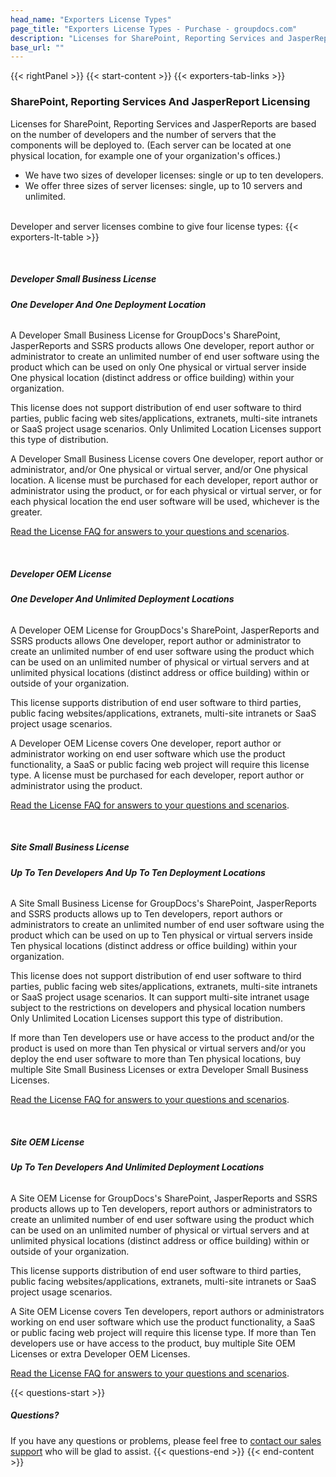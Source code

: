 ```yaml
---
head_name: "Exporters License Types"
page_title: "Exporters License Types - Purchase - groupdocs.com"
description: "Licenses for SharePoint, Reporting Services and JasperReports are based on the number of developers and the number of servers that the components will be deployed to."
base_url: ""
---
```

{{< rightPanel >}}
{{< start-content >}}
{{< exporters-tab-links >}}
### SharePoint, Reporting Services And JasperReport Licensing
Licenses for SharePoint, Reporting Services and JasperReports are based on the number of developers and the number of servers that the components will be deployed to. (Each server can be located at one physical location, for example one of your organization's offices.)

* We have two sizes of developer licenses: single or up to ten developers.
* We offer three sizes of server licenses: single, up to 10 servers and unlimited.

&nbsp;  
Developer and server licenses combine to give four license types:
{{< exporters-lt-table >}}  

&nbsp;  
##### **Developer Small Business License**
###### **One Developer And One Deployment Location**
A Developer Small Business License for GroupDocs's SharePoint, JasperReports and SSRS products allows One developer, report author or administrator to create an unlimited number of end user software using the product which can be used on only One physical or virtual server inside One physical location (distinct address or office building) within your organization.

This license does not support distribution of end user software to third parties, public facing web sites/applications, extranets, multi-site intranets or SaaS project usage scenarios. Only Unlimited Location Licenses support this type of distribution.

A Developer Small Business License covers One developer, report author or administrator, and/or One physical or virtual server, and/or One physical location. A license must be purchased for each developer, report author or administrator using the product, or for each physical or virtual server, or for each physical location the end user software will be used, whichever is the greater.  

[Read the License FAQ for answers to your questions and scenarios](/faqs/licensing).  

&nbsp;  
##### **Developer OEM License**
###### **One Developer And Unlimited Deployment Locations**
A Developer OEM License for GroupDocs's SharePoint, JasperReports and SSRS products allows One developer, report author or administrator to create an unlimited number of end user software using the product which can be used on an unlimited number of physical or virtual servers and at unlimited physical locations (distinct address or office building) within or outside of your organization.

This license supports distribution of end user software to third parties, public facing websites/applications, extranets, multi-site intranets or SaaS project usage scenarios.

A Developer OEM License covers One developer, report author or administrator working on end user software which use the product functionality, a SaaS or public facing web project will require this license type. A license must be purchased for each developer, report author or administrator using the product.  

[Read the License FAQ for answers to your questions and scenarios](/faqs/licensing).  

&nbsp;  
##### **Site Small Business License**
###### **Up To Ten Developers And Up To Ten Deployment Locations**
A Site Small Business License for GroupDocs's SharePoint, JasperReports and SSRS products allows up to Ten developers, report authors or administrators to create an unlimited number of end user software using the product which can be used on up to Ten physical or virtual servers inside Ten physical locations (distinct address or office building) within your organization.

This license does not support distribution of end user software to third parties, public facing web sites/applications, extranets, multi-site intranets or SaaS project usage scenarios. It can support multi-site intranet usage subject to the restrictions on developers and physical location numbers Only Unlimited Location Licenses support this type of distribution.

If more than Ten developers use or have access to the product and/or the product is used on more than Ten physical or virtual servers and/or you deploy the end user software to more than Ten physical locations, buy multiple Site Small Business Licenses or extra Developer Small Business Licenses. 

[Read the License FAQ for answers to your questions and scenarios](/faqs/licensing).  

&nbsp;  
##### **Site OEM License**
###### **Up To Ten Developers And Unlimited Deployment Locations**
A Site OEM License for GroupDocs's SharePoint, JasperReports and SSRS products allows up to Ten developers, report authors or administrators to create an unlimited number of end user software using the product which can be used on an unlimited number of physical or virtual servers and at unlimited physical locations (distinct address or office building) within or outside of your organization.

This license supports distribution of end user software to third parties, public facing websites/applications, extranets, multi-site intranets or SaaS project usage scenarios.

A Site OEM License covers Ten developers, report authors or administrators working on end user software which use the product functionality, a SaaS or public facing web project will require this license type. If more than Ten developers use or have access to the product, buy multiple Site OEM Licenses or extra Developer OEM Licenses.  

[Read the License FAQ for answers to your questions and scenarios](/faqs/licensing).  


{{< questions-start >}}
##### Questions?
If you have any questions or problems, please feel free to [contact our sales support](https://about.groupdocs.com/contact/) who will be glad to assist.
{{< questions-end >}}
{{< end-content >}}